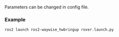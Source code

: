 Parameters can be changed in config file.

### Example

`ros2 launch ros2-waywise_hwbringup rover.launch.py`